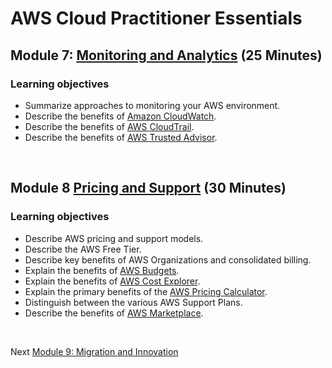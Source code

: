 # AWS Cloud Practitioner Essentials

## Module 7: [Monitoring and Analytics](https://mm.tt/map/2398189342) (25 Minutes)

### Learning objectives
* Summarize approaches to monitoring your AWS environment.
* Describe the benefits of [Amazon CloudWatch](https://aws.amazon.com/cloudwatch/).
* Describe the benefits of [AWS CloudTrail](https://aws.amazon.com/cloudtrail/).
* Describe the benefits of [AWS Trusted Advisor](https://aws.amazon.com/premiumsupport/technology/trusted-advisor/).
<br>

## Module 8 [Pricing and Support](https://mm.tt/map/2398189549) (30 Minutes)

### Learning objectives
* Describe AWS pricing and support models.
* Describe the AWS Free Tier.
* Describe key benefits of AWS Organizations and consolidated billing.
* Explain the benefits of [AWS Budgets](https://aws.amazon.com/aws-cost-management/aws-budgets/).
* Explain the benefits of [AWS Cost Explorer](https://aws.amazon.com/aws-cost-management/aws-cost-explorer/).
* Explain the primary benefits of the [AWS Pricing Calculator](https://calculator.aws/).
* Distinguish between the various AWS Support Plans.
* Describe the benefits of [AWS Marketplace](https://aws.amazon.com/marketplace).
<br>

Next [Module 9: Migration and Innovation](https://github.com/jamesbuckett/aws-cloud-practitioner-essentials/blob/main/06-sixth-time-block.md)